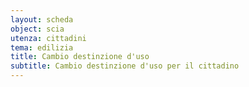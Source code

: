 ```yaml
---
layout: scheda
object: scia
utenza: cittadini
tema: edilizia
title: Cambio destinzione d'uso
subtitle: Cambio destinzione d'uso per il cittadino
---
```

